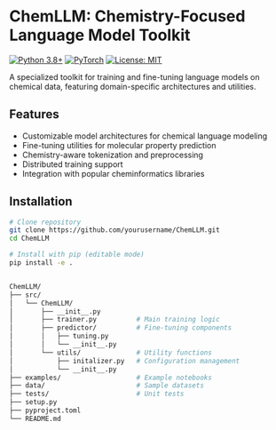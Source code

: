 # ChemLLM: Chemistry-Focused Language Model Toolkit

[![Python 3.8+](https://img.shields.io/badge/python-3.8+-blue.svg)](https://www.python.org/downloads/)
[![PyTorch](https://img.shields.io/badge/PyTorch-%23EE4C2C.svg?logo=PyTorch&logoColor=white)](https://pytorch.org/)
[![License: MIT](https://img.shields.io/badge/License-MIT-yellow.svg)](https://opensource.org/licenses/MIT)

A specialized toolkit for training and fine-tuning language models on chemical data, featuring domain-specific architectures and utilities.

## Features

- Customizable model architectures for chemical language modeling
- Fine-tuning utilities for molecular property prediction
- Chemistry-aware tokenization and preprocessing
- Distributed training support
- Integration with popular cheminformatics libraries

## Installation

```bash
# Clone repository
git clone https://github.com/yourusername/ChemLLM.git
cd ChemLLM

# Install with pip (editable mode)
pip install -e .


ChemLLM/
├── src/
│   └── ChemLLM/
│       ├── __init__.py
│       ├── trainer.py          # Main training logic
│       ├── predictor/          # Fine-tuning components
│       │   ├── tuning.py
│       │   └── __init__.py
│       └── utils/              # Utility functions
│           ├── initalizer.py   # Configuration management
│           └── __init__.py
├── examples/                   # Example notebooks
├── data/                       # Sample datasets
├── tests/                      # Unit tests
├── setup.py
├── pyproject.toml
└── README.md